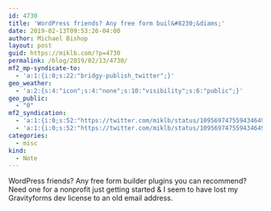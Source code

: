 ```yaml
---
id: 4730
title: 'WordPress friends? Any free form buil&#8230;&diams;'
date: 2019-02-13T09:53:26-04:00
author: Michael Bishop
layout: post
guid: https://miklb.com/?p=4730
permalink: /blog/2019/02/13/4730/
mf2_mp-syndicate-to:
  - 'a:1:{i:0;s:22:"bridgy-publish_twitter";}'
geo_weather:
  - 'a:2:{s:4:"icon";s:4:"none";s:10:"visibility";s:6:"public";}'
geo_public:
  - "0"
mf2_syndication:
  - 'a:1:{i:0;s:52:"https://twitter.com/miklb/status/1095697475594346496";}'
  - 'a:1:{i:0;s:52:"https://twitter.com/miklb/status/1095697475594346496";}'
categories:
  - misc
kind:
  - Note
---
```

WordPress friends? Any free form builder plugins you can recommend? Need one for a nonprofit just getting started & I seem to have lost my Gravityforms dev license to an old email address.
